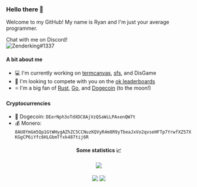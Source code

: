 ### Hello there 👋
Welcome to my GitHub! My name is Ryan and I'm just your average programmer.

Chat with me on Discord!\
![Zenderking#1337](https://discord.c99.nl/widget/theme-4/531392146767347712.png)

#### A bit about me
- 💻 I'm currently working on [termcanvas](https://github.com/ErrorNoInternet/termcanvas), [sfs](https://github.com/ErrorNoInternet/sfs), and DisGame
- 🤝 I'm looking to compete with you on the [ok leaderboards](https://github.com/ErrorNoInternet/ok)
- ⭐ I'm a big fan of [Rust](https://rust-lang.org), [Go](https://go.dev), and [Dogecoin](https://dogecoin.com) (to the moon!)

#### Cryptocurrencies
- 🐶 Dogecoin: `DEerNph3oTdXDC8AjVzQSaWiLPAxenQW7t`
- 💰 Monero: `8AU8YmGm5Qp1GtWHygAZhZC5CCNuzKQVyR4m8R9yTbeaJxVo2qvseHFTp7YrwfXZ57XKGgCP6iYfc6HLGbmTfxk487tij6R`

<h4 align="center">Some statistics 📈</h4>
<p align="center">
  <img align="center" src="https://github-readme-stats.vercel.app/api/top-langs/?username=ErrorNoInternet&hide=makefile,css&title_color=bbbbbb&icon_color=bbbbbb&text_color=bbbbbb&bg_color=1d2127&layout=compact">
  <br><br>
  <img align="center" src="https://github-readme-stats.vercel.app/api?username=ErrorNoInternet&show_icons=true&title_color=bbbbbb&icon_color=bbbbbb&text_color=bbbbbb&bg_color=1d2127&include_all_commits=true&hide_border=true">
  <img align="center" src="http://github-readme-streak-stats.herokuapp.com?user=ErrorNoInternet&background=1d2127&sideLabels=ADADAD&dates=ADADAD&currStreakNum=D8D8D8&sideNums=D8D8D8&fire=DD6A00&ring=DD6A00&currStreakLabel=DD6A00&hide_border=true">
</p>
